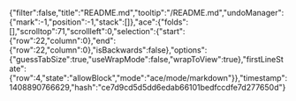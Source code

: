 {"filter":false,"title":"README.md","tooltip":"/README.md","undoManager":{"mark":-1,"position":-1,"stack":[]},"ace":{"folds":[],"scrolltop":71,"scrollleft":0,"selection":{"start":{"row":22,"column":0},"end":{"row":22,"column":0},"isBackwards":false},"options":{"guessTabSize":true,"useWrapMode":false,"wrapToView":true},"firstLineState":{"row":4,"state":"allowBlock","mode":"ace/mode/markdown"}},"timestamp":1408890766629,"hash":"ce7d9cd5d5dd6edab66101bedfccdfe7d277650d"}